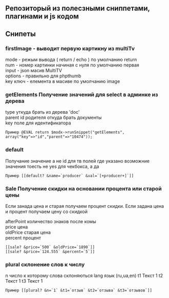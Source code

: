 ## Репозиторый из полесзными сниппетами, плагинами и js кодом


## Снипеты

### firstImage - выводит первую картикну из multiTv
   
   mode  - режым вывода ( return / echo ) по умолчанию return  
   num  - номер картинки начиная с нуля по умолчанию первая  
   input -    json масив MultiTV  
   options -  правильно для phpthumb  
   key ключ -  елемента в масиве по умолчанию image  
   
### getElements Получение значений для select в админке из дерева
   
type уткуда брать из дерева 'doc'  
parent id родителя откуда брать документы  
key поле для идентификатора   
   
    Пример @EVAL return $modx->runSnippet("getElements", array("key"=>"id","parent"=>"10474"));
    
### default
Получание значение а не id для тв полей где указано возможние значения
тоесть не yes для чекбокса, а да
    
    Пример [[default? &name=`producer` &val=`[+producer+]`]]

    
### Sale   Получение скидки на основании процента или старой цены
Если занада цена и старая получаем процент скидки.
Если задана цена и процент получаем цену со скидкой

afterPoint количество знаков после комы  
price  цена  
oldPrice  старая цена  
percent  процент  

    [[sale? &price=`500` &oldPrice=`1890`]]
    [[sale? &price=`124.555` &percent=`5`]]
    
### plural склонение слов к числу

n число к которому слова склоняються
lang  язык (ru,ua,en)
t1 Текст 1
t2 Текст 1
t3 Текст 1

    Пример [[plural? &n=`1` &t1=`отзыв` &t2=`отзыва` &t3=`отзывов`]]

 